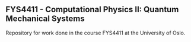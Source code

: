 ## FYS4411 - Computational Physics II: Quantum Mechanical Systems

Repository for work done in the course FYS4411 at the University of Oslo.
